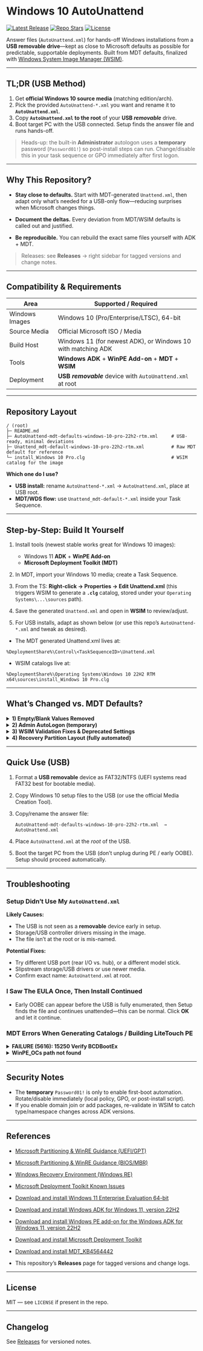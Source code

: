 # Windows 10 AutoUnattend

[![Latest Release](https://img.shields.io/github/v/release/WinReflection/Windows-10-AutoUnattend?label=release&logo=github)](https://github.com/WinReflection/Windows-10-AutoUnattend/releases)
[![Repo Stars](https://img.shields.io/github/stars/WinReflection/Windows-10-AutoUnattend?style=social)](https://github.com/WinReflection/Windows-10-AutoUnattend/stargazers)
[![License](https://img.shields.io/badge/License-MIT-informational.svg)](#license)

Answer files (`AutoUnattend.xml`) for hands-off Windows installations from a **USB removable drive**—kept as close to Microsoft defaults as possible for predictable, supportable deployments. Built from MDT defaults, finalized with [Windows System Image Manager (WSIM)](https://learn.microsoft.com/en-us/windows-hardware/customize/desktop/wsim/windows-system-image-manager-technical-reference).

---

## TL;DR (USB Method)

1) Get **official Windows 10 source media** (matching edition/arch).  
2) Pick the provided `AutoUnattend-*.xml` you want and rename it to **`AutoUnattend.xml`**.  
3) Copy **`AutoUnattend.xml` to the root** of your **USB *removable*** drive.  
4) Boot target PC with the USB connected. Setup finds the answer file and runs hands-off.

> Heads-up: the built-in **Administrator** autologon uses a **temporary** password (`Password01!`) so post-install steps can run. Change/disable this in your task sequence or GPO immediately after first logon.

---

## Why This Repository?

- **Stay close to defaults.** Start with MDT-generated `Unattend.xml`, then adapt only what’s needed for a USB-only flow—reducing surprises when Microsoft changes things.

- **Document the deltas.** Every deviation from MDT/WSIM defaults is called out and justified.

- **Be reproducible.** You can rebuild the exact same files yourself with ADK + MDT.

> Releases: see **Releases** → right sidebar for tagged versions and change notes.

---

## Compatibility & Requirements

| Area | Supported / Required |
|---|---|
| Windows Images | Windows 10 (Pro/Enterprise/LTSC), 64-bit |
| Source Media | Official Microsoft ISO / Media |
| Build Host | Windows 11 (for newest ADK), or Windows 10 with matching ADK |
| Tools | **Windows ADK** + **WinPE Add-on** + **MDT** + **WSIM** |
| Deployment | **USB *removable*** device with `AutoUnattend.xml` at root |

---

## Repository Layout

```
/ (root)
├─ README.md
├─ AutoUnattend-mdt-defaults-windows-10-pro-22h2-rtm.xml     # USB-ready, minimal deviations
├─ Unattend_mdt-default-windows-10-pro-22h2-rtm.xml          # Raw MDT default for reference
└─ install_Windows 10 Pro.clg                                # WSIM catalog for the image
```

**Which one do I use?**
- **USB install:** rename `AutoUnattend-*.xml` → `AutoUnattend.xml`, place at USB root.
- **MDT/WDS flow:** use `Unattend_mdt-default-*.xml` inside your Task Sequence.

---

## Step-by-Step: Build It Yourself

1. Install tools (newest stable works great for Windows 10 images):
   - Windows 11 **ADK** + **WinPE Add-on**
   - **Microsoft Deployment Toolkit (MDT)**
   
2. In MDT, import your Windows 10 media; create a Task Sequence.

3. From the TS: **Right-click → Properties → Edit Unattend.xml** (this triggers WSIM to generate a **`.clg`** catalog, stored under your `Operating Systems\...\sources` path).

4. Save the generated `Unattend.xml` and open in **WSIM** to review/adjust.

5. For USB installs, adapt as shown below (or use this repo’s `AutoUnattend-*.xml` and tweak as desired).

- The MDT generated Unattend.xml lives at:
```
%DeploymentShare%\Control\<TaskSequenceID>\Unattend.xml
```
- WSIM catalogs live at:
```
%DeploymentShare%\Operating Systems\Windows 10 22H2 RTM x64\sources\install_Windows 10 Pro.clg
```

---

## What’s Changed vs. MDT Defaults?

<details>
<summary><strong>1) Empty/Blank Values Removed</strong></summary>

- Values left empty in MDT (often filled by LiteTouch wizard) can cause WSIM validation errors for USB usage. Remove those entries entirely so Setup doesn’t choke on invalid types.
</details>

<details>
<summary><strong>2) Admin AutoLogon (temporary)</strong></summary>

- Enable AutolLogon for the built-in **Administrator** with password **`Password01!`** to run post-install steps without touch. **Change/Disable** immediately via GPO or script after first sign-in.
</details>

<details>
<summary><strong>3) WSIM Validation Fixes & Deprecated Settings</strong></summary>

- Resolve Invalid Display Elements (`ColorDepth`, `HorizontalResolution`, `RefreshRate`, `VerticalResolution`) and remove deprecated **NetworkLocation**. This keeps WSIM clean and prevents runtime surprises.

Here are the exact blocks:
```
- The 'ColorDepth' element is invalid - The value '' is invalid according to its datatype 'ColorDepthType' - The string '' is not a valid UInt32 value.
(Components/oobeSystem/amd64_Microsoft-Windows-Shell-Setup_neutral/Display/ColorDepth)

- The 'HorizontalResolution' element is invalid - The value '' is invalid according to its datatype 'HorizontalResolutionType' - The string '' is not a valid UInt32 
value.	
(Components/oobeSystem/amd64_Microsoft-Windows-Shell-Setup_neutral/Display/HorizontalResolution)	

- The 'RefreshRate' element is invalid - The value '' is invalid according to its datatype 'RefreshRateType' - The string '' is not a valid UInt32 value.
(Components/oobeSystem/amd64_Microsoft-Windows-Shell-Setup_neutral/Display/RefreshRate)

- The 'VerticalResolution' element is invalid - The value '' is invalid according to its datatype 'VerticalResolutionType' - The string '' is not a valid UInt32 value.
(Components/oobeSystem/amd64_Microsoft-Windows-Shell-Setup_neutral/Display/VerticalResolution)

- Setting NetworkLocation is deprecated in the Windows image
(Components/oobeSystem/amd64_Microsoft-Windows-Shell-Setup_neutral/OOBE/NetworkLocation)
```
</details>

<details>
<summary><strong>4) Recovery Partition Layout (fully automated)</strong></summary>

- By default, Windows wants the OS partition to take ~99% and leave a **separate Recovery Tools** partition at the end. WSIM can’t “shrink after install,” so add `specialize` phase **RunSynchronous** commands to:
  1. Disable WinRE → shrink C: by ~768 MB → create & format Recovery (R:).
  2. Set the proper GPT type/id and attributes.
  3. Remove the temp drive letter and re-enable WinRE.

Here are the commands that complete this:
```
powershell.exe -noninteractive -command "reagentc /disable"
powershell.exe -noninteractive -command "echo 'sel volume c' 'shrink minimum=768' 'create partition primary' 'format quick fs=ntfs label=Recovery' 'assign letter=R' | diskpart.exe"
powershell.exe -noninteractive -command "echo 'sel volume r' 'set id=de94bba4-06d1-4d40-a16a-bfd50179d6ac' 'gpt attributes=0x8000000000000001' 'remove letter=R' | diskpart.exe"
powershell.exe -noninteractive -command "reagentc /enable"
reg delete "HKLM\SYSTEM\MountedDevices" /v "\DosDevices\R:" /f
```

Microsoft guidance recommends a separate Recovery partition after the OS, with minimum sizes noted for WinRE.
</details>

---

## Quick Use (USB)

1. Format a **USB removable** device as FAT32/NTFS (UEFI systems read FAT32 best for bootable media).
2. Copy Windows 10 setup files to the USB (or use the official Media Creation Tool).
3. Copy/rename the answer file:

   ```text
   AutoUnattend-mdt-defaults-windows-10-pro-22h2-rtm.xml  →  AutoUnattend.xml
   ```
4. Place `AutoUnattend.xml` at the *root* of the USB.
5. Boot the target PC from the USB (don’t unplug during PE / early OOBE). Setup should proceed automatically.

---

## Troubleshooting

### Setup Didn’t Use My `AutoUnattend.xml`
**Likely Causes:**
- The USB is not seen as a **removable** device early in setup.
- Storage/USB controller drivers missing in the image.
- The file isn’t at the root or is mis-named.

**Potential Fixes:**
- Try different USB port (rear I/O vs. hub), or a different model stick.
- Slipstream storage/USB drivers or use newer media.
- Confirm exact name: `AutoUnattend.xml` at root.

### I Saw The EULA Once, Then Install Continued
- Early OOBE can appear before the USB is fully enumerated, then Setup finds the file and continues unattended—this can be normal. Click **OK** and let it continue.

### MDT Errors When Generating Catalogs / Building LiteTouch PE

<details>
<summary><strong>FAILURE (5616): 15250 Verify BCDBootEx</strong></summary>

Install the relevant MDT hotfix (e.g., MDT_KB4564442).
</details>

<details>
<summary><strong>WinPE_OCs path not found</strong></summary>

Create the missing directory:
```cmd
md "C:\Program Files (x86)\Windows Kits\10\Assessment and Deployment Kit\Windows Preinstallation Environment\x86\WinPE_OCs"
```
</details>

---

## Security Notes

- The **temporary** `Password01!` is only to enable first-boot automation. Rotate/disable immediately (local policy, GPO, or post-install script).
- If you enable domain join or add packages, re-validate in WSIM to catch type/namespace changes across ADK versions.

---

## References

- [Microsoft Partitioning & WinRE Guidance (UEFI/GPT)](https://learn.microsoft.com/en-us/windows-hardware/manufacture/desktop/configure-uefigpt-based-hard-drive-partitions)
- [Microsoft Partitioning & WinRE Guidance (BIOS/MBR)](https://learn.microsoft.com/en-us/windows-hardware/manufacture/desktop/configure-biosmbr-based-hard-drive-partitions)
- [Windows Recovery Environment (Windows RE)](https://learn.microsoft.com/en-us/windows-hardware/manufacture/desktop/windows-recovery-environment--windows-re--technical-reference)
- [Microsoft Deployment Toolkit Known Issues](https://learn.microsoft.com/en-us/intune/configmgr/mdt/known-issues)
- [Download and install Windows 11 Enterprise Evaluation 64-bit](https://www.microsoft.com/en-us/evalcenter/evaluate-windows-11-enterprise)
- [Download and install Windows ADK for Windows 11, version 22H2](https://learn.microsoft.com/en-us/windows-hardware/get-started/adk-install)
- [Download and install Windows PE add-on for the Windows ADK for Windows 11, version 22H2](https://learn.microsoft.com/en-us/windows-hardware/get-started/adk-install)
- [Download and install Microsoft Deployment Toolkit](https://www.microsoft.com/en-us/download/details.aspx?id=54259)
- [Download and install MDT_KB4564442](https://support.microsoft.com/en-us/topic/windows-10-deployments-fail-with-microsoft-deployment-toolkit-on-computers-with-bios-type-firmware-70557b0b-6be3-81d2-556f-b313e29e2cb7)

- This repository’s **Releases** page for tagged versions and change logs.

---

## License

MIT — see `LICENSE` if present in the repo.

---

## Changelog

See [Releases](https://github.com/WinReflection/Windows-10-AutoUnattend/releases) for versioned notes.
